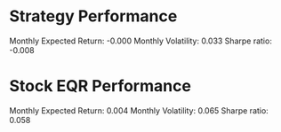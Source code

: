 # Strategy Performance
Monthly Expected Return: -0.000
Monthly Volatility: 0.033
Sharpe ratio: -0.008
# Stock EQR Performance
Monthly Expected Return: 0.004
Monthly Volatility: 0.065
Sharpe ratio: 0.058
